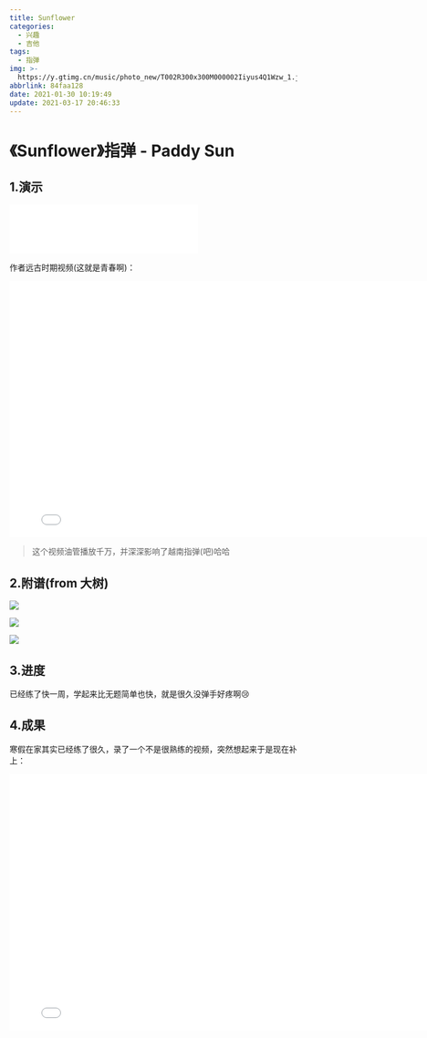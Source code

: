 ```yaml
---
title: Sunflower
categories:
  - 兴趣
  - 吉他
tags:
  - 指弹
img: >-
  https://y.gtimg.cn/music/photo_new/T002R300x300M000002Iiyus4Q1Wzw_1.jpg?max_age=2592000
abbrlink: 84faa128
date: 2021-01-30 10:19:49
update: 2021-03-17 20:46:33
---
```


# 《Sunflower》指弹 - Paddy Sun

## 1.演示

<iframe frameborder="no" border="0" marginwidth="0" marginheight="0" width=330 height=86 src="//music.163.com/outchain/player?type=2&id=41659469&auto=0&height=66"></iframe>

作者远古时期视频(这就是青春啊)：

<iframe height="450" width="800" src="//player.bilibili.com/player.html?aid=1798131&bvid=BV1Px411N7dP&cid=2758012&page=1" scrolling="no" border="0" frameborder="no" framespacing="0" allowfullscreen="true"> </iframe>

> 这个视频油管播放千万，并深深影响了越南指弹(吧)哈哈

## 2.附谱(from 大树)

![](https://cdn.jsdelivr.net/gh/GAATTC0/MyPicGoOSS@main/img/640.webp)

![](https://cdn.jsdelivr.net/gh/GAATTC0/MyPicGoOSS@main/img/640%20(1).webp)

![](https://cdn.jsdelivr.net/gh/GAATTC0/MyPicGoOSS@main/img/640%20(2).webp)

## 3.进度

已经练了快一周，学起来比无题简单也快，就是很久没弹手好疼啊:cry:

## 4.成果

寒假在家其实已经练了很久，录了一个不是很熟练的视频，突然想起来于是现在补上：

<iframe height="450" width="800" src="//player.bilibili.com/player.html?aid=629274780&bvid=BV1Hb4y1R7Hk&cid=302331879&page=1" scrolling="no" border="0" frameborder="no" framespacing="0" allowfullscreen="true"> </iframe>
